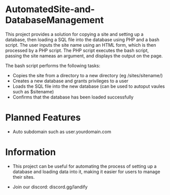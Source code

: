 # AutomatedSite-and-DatabaseManagement

This project provides a solution for copying a site and setting up a database, then loading a SQL file into the database using PHP and a bash script. The user inputs the site name using an HTML form, which is then processed by a PHP script. The PHP script executes the bash script, passing the site nameas an argument, and displays the output on the page.

The bash script performs the following tasks:

- Copies the site from a directory to a new directory (eg /sites/sitename/)
- Creates a new database and grants privileges to a user
- Loads the SQL file into the new database (can be used to autoput vaules such as $sitename)
- Confirms that the database has been loaded successfully

# Planned Features

- Auto subdomain such as user.yourdomain.com

# Information

- This project can be useful for automating the process of setting up a database and loading data into it, making it easier for users to manage their sites.

- Join our discord: discord.gg/landify

